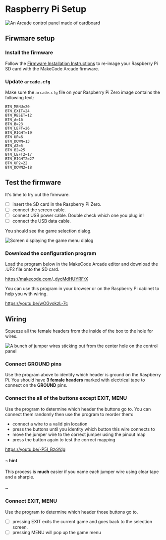 # Raspberry Pi Setup

![An Arcade control panel made of cardboard](/static/hardware/raspberry-pi/cardboard-control-panel/pisetup.jpg)

## Firwmare setup

### Install the firmware

Follow the [Firmware Installation Instructions](https://learn.adafruit.com/makecode-arcade-with-raspberry-pi-zero/firmware#firmware-3-1)
to re-image your Raspberry Pi SD card with the MakeCode Arcade firmware.

### Update ``arcade.cfg``

Make sure the ``arcade.cfg`` file on your Raspberry Pi Zero image contains the following text:

```
BTN_MENU=20
BTN_EXIT=24
BTN_RESET=12
BTN_A=16
BTN_B=23
BTN_LEFT=26
BTN_RIGHT=19
BTN_UP=6
BTN_DOWN=13
BTN_A2=5
BTN_B2=25
BTN_LEFT2=17
BTN_RIGHT2=27
BTN_UP2=22
BTN_DOWN2=18
```

## Test the firmware

It's time to try out the firmware.

- [ ] insert the SD card in the Raspberry Pi Zero.
- [ ] connect the screen cable.
- [ ] connect USB power cable. Double check which one you plug in!
- [ ] connect the USB data cable.

You should see the game selection dialog.

![Screen displaying the game menu dialog](/static/hardware/raspberry-pi/cardboard-control-panel/gamemenu.jpg)

### Download the configuration program

Load the program below in the MakeCode Arcade editor and download the .UF2 file onto the
SD card.

https://makecode.com/_dycMdHUYRFrX

You can use this program in your browser or on the Raspberry Pi cabinet to help you with wiring.

https://youtu.be/wOGvokzL-7c


## Wiring

Squeeze all the female headers from the inside of the box to the hole for wires.

![A bunch of jumper wires sticking out from the center hole on the control panel](/static/hardware/raspberry-pi/cardboard-control-panel/cable-stick.jpg)

### Connect GROUND pins

Use the program above to identity which header is ground on the Raspberry Pi. 
You should have **3 female headers** marked with electrical tape to connect on the **GROUND**
pins.

### Connect the all of the buttons except EXIT, MENU

Use the program to determine which header the buttons go to. You can connect them randomly then use the program to reorder them:

* connect a wire to a valid pin location
* press the buttons until you identity which button this wire connects to
* move the jumper wire to the correct jumper using the pinout map
* press the button again to test the correct mapping

https://youtu.be/-P5I_BzoYdg

#### ~ hint

This process is **much** easier if you name each jumper wire using clear tape and a sharpie.

#### ~

### Connect EXIT, MENU

Use the program to determine which header those buttons go to.

- [ ] pressing EXIT exits the current game and goes back to the selection screen.
- [ ] pressing MENU will pop up the game menu
